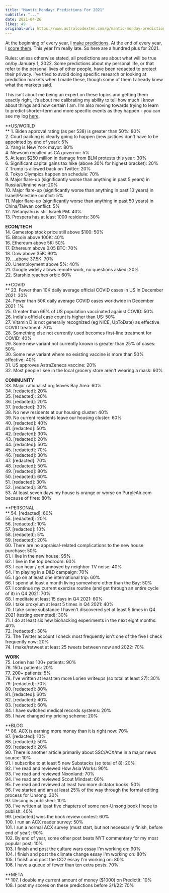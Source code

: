 ```yaml
---
title: "Mantic Monday: Predictions For 2021"
subtitle: "..."
date: 2021-04-26
likes: 49
original-url: https://www.astralcodexten.com/p/mantic-monday-predictions-for-2021
---
```

At the beginning of every year, I [make predictions](https://slatestarcodex.com/2020/04/29/predictions-for-2020/). At the end of every year, I [score them](https://astralcodexten.substack.com/p/2020-predictions-calibration-results). This year I’m really late. So here are a hundred plus for 2021.

Rules: unless otherwise stated, all predictions are about what will be true on/by January 1, 2022. Some predictions about my personal life, or that refer to the personal lives of other people, have been redacted to protect their privacy. I’ve tried to avoid doing specific research or looking at prediction markets when I made these, though some of them I already knew what the markets said. 

This isn’t about me being an expert on these topics and getting them exactly right, it’s about me calibrating my ability to tell how much I know about things and how certain I am. I’m also moving towards trying to learn to predict shorter-term and more specific events as they happen - you can see my log [here](https://www.datasecretslox.com/index.php/topic,2268.0.html).

  
 **US/WORLD  
** 1\. Biden approval rating (as per 538) is greater than 50%: 80%  
2\. Court packing is clearly going to happen (new justices don't have to be appointed by end of year): 5%  
3\. Yang is New York mayor: 80%  
4\. Newsom recalled as CA governor: 5%  
5\. At least $250 million in damage from BLM protests this year: 30%  
6\. Significant capital gains tax hike (above 30% for highest bracket): 20%  
7\. Trump is allowed back on Twitter: 20%  
8\. Tokyo Olympics happen on schedule: 70%  
9\. Major flare-up (significantly worse than anything in past 5 years) in Russia/Ukraine war: 20%  
10\. Major flare-up (significantly worse than anything in past 10 years) in Israel/Palestine conflict: 5%  
11\. Major flare-up (significantly worse than anything in past 50 years) in China/Taiwan conflict: 5%  
12\. Netanyahu is still Israeli PM: 40%  
13\. Prospera has at least 1000 residents: 30%

 **ECON/TECH**  
14\. Gamestop stock price still above $100: 50%  
15\. Bitcoin above 100K: 40%  
16\. Ethereum above 5K: 50%  
17\. Ethereum above 0.05 BTC: 70%   
18\. Dow above 35K: 90%  
19\. ...above 37.5K: 70%  
20\. Unemployment above 5%: 40%  
21\. Google widely allows remote work, no questions asked: 20%  
22\. Starship reaches orbit: 60%

 **COVID  
** 23\. Fewer than 10K daily average official COVID cases in US in December 2021: 30%  
24\. Fewer than 50K daily average COVID cases worldwide in December 2021: 1%  
25\. Greater than 66% of US population vaccinated against COVID: 50%  
26\. India's official case count is higher than US: 50%  
27\. Vitamin D is not generally recognized (eg NICE, UpToDate) as effective COVID treatment: 70%  
28\. Something else not currently used becomes first-line treatment for COVID: 40%  
29\. Some new variant not currently known is greater than 25% of cases: 50%  
30\. Some new variant where no existing vaccine is more than 50% effective: 40%  
31\. US approves AstraZeneca vaccine: 20%  
32\. Most people I see in the local grocery store aren't wearing a mask: 60%

 **COMMUNITY**  
33\. Major rationalist org leaves Bay Area: 60%  
34\. [redacted]: 20%  
35\. [redacted]: 20%  
36\. [redacted]: 20%  
37\. [redacted]: 30%  
38\. No new residents at our housing cluster: 40%  
39\. No current residents leave our housing cluster: 60%  
40\. [redacted]: 40%  
41\. [redacted]: 50%  
42\. [redacted]: 30%  
43\. [redacted]: 20%   
44\. [redacted]: 50%  
45\. [redacted]: 70%  
46\. [redacted]: 30%  
47\. [redacted]: 70%  
48\. [redacted]: 50%  
49\. [redacted]: 80%  
50\. [redacted]: 60%  
51\. [redacted]: 30%  
52\. [redacted]: 30%  
53\. At least seven days my house is orange or worse on PurpleAir.com because of fires: 80%

 **PERSONAL  
** 54\. [redacted]: 60%  
55\. [redacted]: 20%  
56\. [redacted]: 10%  
57\. [redacted]: 10%  
58\. [redacted]: 5%  
59\. [redacted]: 20%  
60\. There are no appraisal-related complications to the new house purchase: 50%  
61\. I live in the new house: 95%  
62\. I live in the top bedroom: 60%  
63\. I can hear / get annoyed by neighbor TV noise: 40%  
64\. I'm playing in a D&D campaign: 70%  
65\. I go on at least one international trip: 60%  
66\. I spend at least a month living somewhere other than the Bay: 50%  
67\. I continue my current exercise routine (and get through an entire cycle of it) in Q4 2021: 70%  
68\. I meditate at least 15 days in Q4 2021: 60%  
69\. I take oroxylum at least 5 times in Q4 2021: 40%   
70\. I take some substance I haven't discovered yet at least 5 times in Q4 2021 (testing exempted): 30%  
71\. I do at least six new biohacking experiments in the next eight months: 40%  
72\. [redacted]: 30%  
73\. The Twitter account I check most frequently isn't one of the five I check frequently now: 20%  
74\. I make/retweet at least 25 tweets between now and 2022: 70%

 **WORK**  
75\. Lorien has 100+ patients: 90%  
76\. 150+ patients: 20%  
77\. 200+ patients: 5%  
78\. I've written at least ten more Lorien writeups (so total at least 27): 30%  
79\. [redacted]: 70%  
80\. [redacted]: 80%  
81\. [redacted]: 60%  
82\. [redacted]: 40%  
83\. [redacted]: 60%  
84\. I have switched medical records systems: 20%  
85\. I have changed my pricing scheme: 20%

 **BLOG  
** 86\. ACX is earning more money than it is right now: 70%  
87\. [redacted]: 10%  
88\. [redacted]: 50%  
89\. [redacted]: 20%  
90\. There is another article primarily about SSC/ACX/me in a major news source: 10%  
91\. I subscribe to at least 5 new Substacks (so total of 8): 20%  
92\. I've read and reviewed How Asia Works: 90%  
93\. I've read and reviewed Nixonland: 70%  
94\. I've read and reviewed Scout Mindset: 60%  
95\. I've read and reviewed at least two more dictator books: 50%  
96\. I've started and am at least 25% of the way through the formal editing process for Unsong: 30%  
97\. Unsong is published: 10%  
98\. I've written at least five chapters of some non-Unsong book I hope to publish: 40%  
99\. [redacted] wins the book review contest: 60%  
100\. I run an ACX reader survey: 50%  
101\. I run a normal ACX survey (must start, but not necessarily finish, before end of year): 90%  
102\. By end of year, some other post beats NYT commentary for my most popular post: 10%  
103\. I finish and post the culture wars essay I'm working on: 90%  
104\. I finish and post the climate change essay I'm working on: 80%  
105\. I finish and post the CO2 essay I'm working on: 80%  
106\. I have a queue of fewer than ten extra posts: 70%

 **META  
** 107\. I double my current amount of money ($1000) on PredictIt: 10%  
108\. I post my scores on these predictions before 3/1/22: 70%
